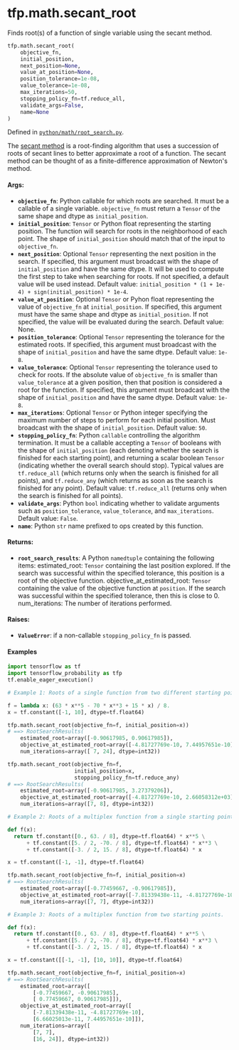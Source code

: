 <div itemscope itemtype="http://developers.google.com/ReferenceObject">
<meta itemprop="name" content="tfp.math.secant_root" />
<meta itemprop="path" content="Stable" />
</div>

# tfp.math.secant_root

Finds root(s) of a function of single variable using the secant method.

``` python
tfp.math.secant_root(
    objective_fn,
    initial_position,
    next_position=None,
    value_at_position=None,
    position_tolerance=1e-08,
    value_tolerance=1e-08,
    max_iterations=50,
    stopping_policy_fn=tf.reduce_all,
    validate_args=False,
    name=None
)
```



Defined in [`python/math/root_search.py`](https://github.com/tensorflow/probability/tree/master/tensorflow_probability/python/math/root_search.py).

<!-- Placeholder for "Used in" -->

The [secant method](https://en.wikipedia.org/wiki/Secant_method) is a
root-finding algorithm that uses a succession of roots of secant lines to
better approximate a root of a function. The secant method can be thought of
as a finite-difference approximation of Newton's method.

#### Args:

* <b>`objective_fn`</b>: Python callable for which roots are searched. It must be a
  callable of a single variable. `objective_fn` must return a `Tensor` of
  the same shape and dtype as `initial_position`.
* <b>`initial_position`</b>: `Tensor` or Python float representing the starting
  position. The function will search for roots in the neighborhood of each
  point. The shape of `initial_position` should match that of the input to
  `objective_fn`.
* <b>`next_position`</b>: Optional `Tensor` representing the next position in the
  search. If specified, this argument must broadcast with the shape of
  `initial_position` and have the same dtype. It will be used to compute the
  first step to take when searching for roots. If not specified, a default
  value will be used instead.
  Default value: `initial_position * (1 + 1e-4) + sign(initial_position) *
    1e-4`.
* <b>`value_at_position`</b>: Optional `Tensor` or Pyhon float representing the value
  of `objective_fn` at `initial_position`. If specified, this argument must
  have the same shape and dtype as `initial_position`. If not specified, the
  value will be evaluated during the search.
  Default value: None.
* <b>`position_tolerance`</b>: Optional `Tensor` representing the tolerance for the
  estimated roots. If specified, this argument must broadcast with the shape
  of `initial_position` and have the same dtype.
  Default value: `1e-8`.
* <b>`value_tolerance`</b>: Optional `Tensor` representing the tolerance used to check
  for roots. If the absolute value of `objective_fn` is smaller than
  `value_tolerance` at a given position, then that position is considered a
  root for the function. If specified, this argument must broadcast with the
  shape of `initial_position` and have the same dtype.
  Default value: `1e-8`.
* <b>`max_iterations`</b>: Optional `Tensor` or Python integer specifying the maximum
  number of steps to perform for each initial position. Must broadcast with
  the shape of `initial_position`.
  Default value: `50`.
* <b>`stopping_policy_fn`</b>: Python `callable` controlling the algorithm termination.
  It must be a callable accepting a `Tensor` of booleans with the shape of
  `initial_position` (each denoting whether the search is finished for each
  starting point), and returning a scalar boolean `Tensor` (indicating
  whether the overall search should stop). Typical values are
  `tf.reduce_all` (which returns only when the search is finished for all
  points), and `tf.reduce_any` (which returns as soon as the search is
  finished for any point).
  Default value: `tf.reduce_all` (returns only when the search is finished
    for all points).
* <b>`validate_args`</b>: Python `bool` indicating whether to validate arguments such
  as `position_tolerance`, `value_tolerance`, and `max_iterations`.
  Default value: `False`.
* <b>`name`</b>: Python `str` name prefixed to ops created by this function.


#### Returns:

* <b>`root_search_results`</b>: A Python `namedtuple` containing the following items:
  estimated_root: `Tensor` containing the last position explored. If the
    search was successful within the specified tolerance, this position is
    a root of the objective function.
  objective_at_estimated_root: `Tensor` containing the value of the
    objective function at `position`. If the search was successful within
    the specified tolerance, then this is close to 0.
  num_iterations: The number of iterations performed.


#### Raises:

* <b>`ValueError`</b>: if a non-callable `stopping_policy_fn` is passed.

#### Examples

```python
import tensorflow as tf
import tensorflow_probability as tfp
tf.enable_eager_execution()

# Example 1: Roots of a single function from two different starting points.

f = lambda x: (63 * x**5 - 70 * x**3 + 15 * x) / 8.
x = tf.constant([-1, 10], dtype=tf.float64)

tfp.math.secant_root(objective_fn=f, initial_position=x))
# ==> RootSearchResults(
    estimated_root=array([-0.90617985, 0.90617985]),
    objective_at_estimated_root=array([-4.81727769e-10, 7.44957651e-10]),
    num_iterations=array([ 7, 24], dtype=int32))

tfp.math.secant_root(objective_fn=f,
                     initial_position=x,
                     stopping_policy_fn=tf.reduce_any)
# ==> RootSearchResults(
    estimated_root=array([-0.90617985, 3.27379206]),
    objective_at_estimated_root=array([-4.81727769e-10, 2.66058312e+03]),
    num_iterations=array([7, 8], dtype=int32))

# Example 2: Roots of a multiplex function from a single starting point.

def f(x):
  return tf.constant([0., 63. / 8], dtype=tf.float64) * x**5 \
      + tf.constant([5. / 2, -70. / 8], dtype=tf.float64) * x**3 \
      + tf.constant([-3. / 2, 15. / 8], dtype=tf.float64) * x

x = tf.constant([-1, -1], dtype=tf.float64)

tfp.math.secant_root(objective_fn=f, initial_position=x)
# ==> RootSearchResults(
    estimated_root=array([-0.77459667, -0.90617985]),
    objective_at_estimated_root=array([-7.81339438e-11, -4.81727769e-10]),
    num_iterations=array([7, 7], dtype=int32))

# Example 3: Roots of a multiplex function from two starting points.

def f(x):
  return tf.constant([0., 63. / 8], dtype=tf.float64) * x**5 \
      + tf.constant([5. / 2, -70. / 8], dtype=tf.float64) * x**3 \
      + tf.constant([-3. / 2, 15. / 8], dtype=tf.float64) * x

x = tf.constant([[-1, -1], [10, 10]], dtype=tf.float64)

tfp.math.secant_root(objective_fn=f, initial_position=x)
# ==> RootSearchResults(
    estimated_root=array([
        [-0.77459667, -0.90617985],
        [ 0.77459667, 0.90617985]]),
    objective_at_estimated_root=array([
        [-7.81339438e-11, -4.81727769e-10],
        [6.66025013e-11, 7.44957651e-10]]),
    num_iterations=array([
        [7, 7],
        [16, 24]], dtype=int32))
```